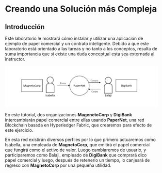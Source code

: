 # Creando una Solución más Compleja

## Introducción
Este laboratorio le mostrará cómo instalar y utilizar una aplicación de ejemplo de papel comercial y un contrato inteligente. Debido a que este laboratorio está  orientado a las tareas y no tanto a los conceptos, resulta de suma importancia que si existe una duda conceptual esta sea externada al instructor.

![diagrama_01_001](./img/lab_01_001.png)

En este tutorial, dos organizaciones __MagenetoCorp__ y __DigiBank__ intercambiarán papel comercial entre ellas usando __PaperNet__, una red Blockchain basada en Hyperledger Fabric, que crearemos para efecto de este ejercicio.

En esta red existirán diversos perfiles por lo que primero actuaremos como Isabella, una empleada de __MagnetoCorp__, que emitirá el papel comercial que fungirá como el activo de valor. Luego cambiaremos de usuario, y participaremos como Balaji, empleado de __DigiBank__ que comprará dico papel comercial y luego, después de retenerlo un tiempo, lo canjeará de regreso con __MagnetoCorp__ por una pequeña utilidad.